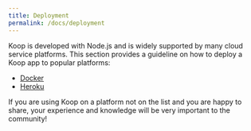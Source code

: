 ```yaml
---
title: Deployment
permalink: /docs/deployment
---
```


Koop is developed with Node.js and is widely supported by many cloud service platforms. This section provides a guideline on how to deploy a Koop app to popular platforms:

* [Docker](/docs/deployment/docker)
* [Heroku](/docs/deployment/heroku)

If you are using Koop on a platform not on the list and you are happy to share, your experience and knowledge will be very important to the community!